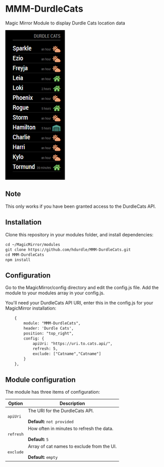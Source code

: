 # MMM-DurdleCats
Magic Mirror Module to display Durdle Cats location data

![Screenshot](screenshot.png "Screenshot")

## Note

This only works if you have been granted access to the DurdleCats API.

## Installation

Clone this repository in your modules folder, and install dependencies:

    cd ~/MagicMirror/modules 
    git clone https://github.com/hdurdle/MMM-DurdleCats.git
    cd MMM-DurdleCats
    npm install 


## Configuration

Go to the MagicMirror/config directory and edit the config.js file. Add the module to your modules array in your config.js.

You'll need your DurdleCats API URI, enter this in the config.js for your MagicMirror installation:

        {
            module: "MMM-DurdleCats",
            header: 'Durdle Cats',
            position: "top_right",
            config: {
                apiUri: "https://uri.to.cats.api/",
                refresh: 5,
                exclude: ["Catname","Catname"]
            }
        },

## Module configuration
The module has three items of configuration:

<table>
  <thead>
    <tr>
      <th>Option</th>
      <th>Description</th>
    </tr>
  </thead>
  <tbody>
    <tr>
      <td><code>apiUri</code></td>
      <td>The URI for the DurdleCats API.<br /><br /><strong>Default: </strong><code>not provided</code></td>
    </tr>
    <tr>
      <td><code>refresh</code></td>
      <td>How often in minutes to refresh the data.<br /><br /><strong>Default: </strong><code>5</code> </td>
    </tr>
       <tr>
      <td><code>exclude</code></td>
      <td>Array of cat names to exclude from the UI.<br /><br /><strong>Default: </strong><code>empty</code> </td>
    </tr>
  </tbody>
</table>

